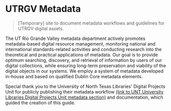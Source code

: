 # UTRGV Metadata
> [Temporary] site to document metadata workflows and guidelines for UTRGV digital assets.

The UT Rio Grande Valley metadata department actively promotes metadata-based digital resource management, monitoring national and international standards-related activities and conducting research into the theoretical and practical applications of metadata. Our goal is to provide optimum searching, discovery, and retrieval of information by users of our digital collections, while ensuring long-term preservation and viability of the digital objects in our systems. We employ a system of metadata developed in-house and based on qualified Dublin Core metadata elements.

Special thank you to the University of North Texas Libraries' Digital Projects Unit for publicly publishing their metadata workflow [(link to UNT University Libraries Digital Projects Unit metadata section)](https://library.unt.edu/digital-projects-unit/metadata/) and documentation, which guided the creation of this guide.

